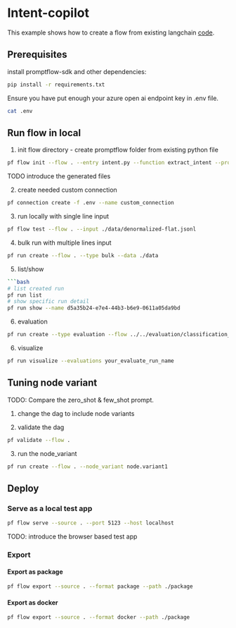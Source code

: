 # Intent-copilot
This example shows how to create a flow from existing langchain [code](./intent.py). 

## Prerequisites

install promptflow-sdk and other dependencies:
```bash
pip install -r requirements.txt
```

Ensure you have put enough your azure open ai endpoint key in .env file.
```bash
cat .env
```

## Run flow in local

1. init flow directory - create promptflow folder from existing python file
```bash
pf flow init --flow . --entry intent.py --function extract_intent --prompt-template user_prompt_template=user_intent_zero_shot.md
```
TODO introduce the generated files

2. create needed custom connection
```bash
pf connection create -f .env --name custom_connection
```

3. run locally with single line input
```bash
pf flow test --flow . --input ./data/denormalized-flat.jsonl
```

4. bulk run with multiple lines input
```bash
pf run create --flow . --type bulk --data ./data
```

5. list/show 
```bash
```bash
# list created run
pf run list
# show specific run detail
pf run show --name d5a35b24-e7e4-44b3-b6e9-0611a05da9bd
```

6. evaluation
```bash
pf run create --type evaluation --flow ../../evaluation/classification_accuracy_evaluation --input ./data --bulk-run-output ./outputs/ --eval-output ./outputs/eval_output.jsonl --column-mapping "groundtruth=data.intent,prediction=variants.output.output"
```

6. visualize
```bash
pf run visualize --evaluations your_evaluate_run_name
```

## Tuning node variant
TODO: Compare the zero_shot & few_shot prompt.

1. change the dag to include node variants

2. validate the dag
```bash
pf validate --flow .
```

3. run the node_variant
```bash
pf run create --flow . --node_variant node.variant1
```

## Deploy 

### Serve as a local test app

```bash
pf flow serve --source . --port 5123 --host localhost
```

TODO: introduce the browser based test app 

### Export

#### Export as package

```bash
pf flow export --source . --format package --path ./package
```

#### Export as docker
```bash
pf flow export --source . --format docker --path ./package
```
